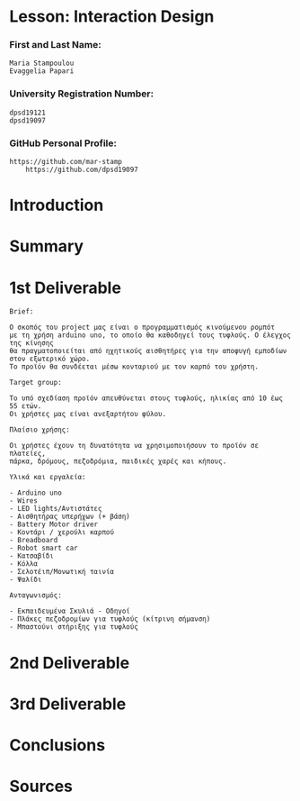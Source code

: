 # Lesson: Interaction Design

### First and Last Name: 
    Maria Stampoulou
    Evaggelia Papari
### University Registration Number:
    dpsd19121
    dpsd19097
### GitHub Personal Profile: 
    https://github.com/mar-stamp 
		https://github.com/dpsd19097
		
# Introduction

# Summary


# 1st Deliverable

	Brief: 
	
	Ο σκοπός του project μας είναι ο προγραμματισμός κινούμενου ρομπότ 
	με τη χρήση arduino uno, το οποίο θα καθοδηγεί τους τυφλούς. Ο έλεγχος της κίνησης 
	θα πραγματοποιείται από ηχητικούς αισθητήρες για την αποφυγή εμποδίων στον εξωτερικό χώρο. 
	Το προϊόν θα συνδέεται μέσω κονταριού με τον καρπό του χρήστη.
	
	Target group: 
	
	Το υπό σχεδίαση προϊόν απευθύνεται στους τυφλούς, ηλικίας από 10 έως 55 ετών. 
	Οι χρήστες μας είναι ανεξαρτήτου φύλου.
	
	Πλαίσιο χρήσης: 
	
	Οι χρήστες έχουν τη δυνατότητα να χρησιμοποιήσουν το προϊόν σε πλατείες, 
	πάρκα, δρόμους, πεζοδρόμια, παιδικές χαρές και κήπους.
	
	Υλικά και εργαλεία: 
	
	- Arduino unο 
	- Wires
	- LED lights/Αντιστάτες 
	- Αισθητήρας υπερήχων (+ βάση)
	- Battery Motor driver
	- Κοντάρι / χερούλι καρπού
	- Breadboard 
	- Robot smart car 
	- Κατσαβίδι
	- Κόλλα
	- Σελοτέιπ/Μονωτική ταινία 
	- Ψαλίδι
	
	Ανταγωνισμός:
	
	- Εκπαιδευμένα Σκυλιά - Οδηγοί 
	- Πλάκες πεζοδρομίων για τυφλούς (κίτρινη σήμανση)
	- Μπαστούνι στήριξης για τυφλούς

# 2nd Deliverable


# 3rd Deliverable 


# Conclusions


# Sources
